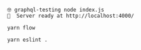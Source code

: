```
🤓 graphql-testing node index.js
🚀  Server ready at http://localhost:4000/
```

```
yarn flow
```

```
yarn eslint .
```
